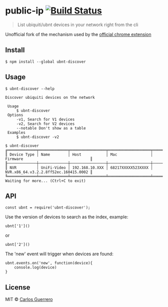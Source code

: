 # public-ip [![Build Status](https://travis-ci.org/guerrerocarlos/ubnt-discover.svg?branch=master)](https://travis-ci.org/guerrerocarlos/ubnt-discover)

> List ubiquiti/ubnt devices in your network right from the cli

Unofficial fork of the mechanism used by the [official chrome extension](https://chrome.google.com/webstore/detail/ubiquiti-device-discovery/hmpigflbjeapnknladcfphgkemopofig)

## Install

```
$ npm install --global ubnt-discover
```


## Usage


```
$ ubnt-discover --help

Discover ubiquiti devices on the network

 Usage
	 $ ubnt-discover
 Options
	 -v1, Search for V1 devices
	 -v2, Search for V2 devices
	 --notable Don't show as a table
 Examples
	 $ ubnt-discover -v2
```

```
$ ubnt-discover
╔═════════════╤═════════════╤════════════════╤═══════════════════╤═══════════════════════════════════════╗
║ Device Type │ Name        │ Host           │ Mac               │ Firmware                              ║
╟─────────────┼─────────────┼────────────────┼───────────────────┼───────────────────────────────────────╢
║ NVR         │ UniFi-Video │ 192.168.10.XXX │ 68217XXXXX523XXXX │ NVR.x86_64.v3.2.2.8ff52ec.160415.0002 ║
╚═════════════╧═════════════╧════════════════╧═══════════════════╧═══════════════════════════════════════╝
Waiting for more... (Ctrl+C to exit)
```


## API

```
const ubnt = require('ubnt-discover');
```

Use the version of devices to search as the index, example:

```
ubnt['1']()
```
or
```
ubnt['2']()
```

The 'new' event will trigger when devices are found:

```
ubnt.events.on('new', function(device){
	console.log(device)
}
```

## License

MIT © [Carlos Guerrero](https://carlosguerrero.com)

